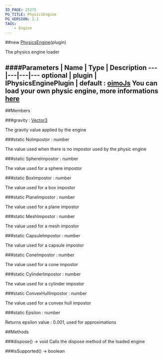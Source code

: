 ```yaml
---
ID_PAGE: 25275
PG_TITLE: PhysicsEngine
PG_VERSION: 2.1
TAGS:
    - Engine
---
```

##new [PhysicsEngine](/classes/PhysicsEngine)(plugin)




The physics engine loader






####Parameters
 | Name | Type | Description
---|---|---|---
optional | plugin | IPhysicsEnginePlugin | default : [oimoJs](http://lo-th.github.io/Oimo.js/) You can load your own physic engine, more informations [here](http://doc.babylonjs.com/tutorials/Adding_Your_Own_Physics_Engine_Plugin_to_Babylon.js)
---

##Members

###gravity : [Vector3](/classes/Vector3)





The gravity value applied by the engine




###static NoImpostor : number





The value used when there is no impostor used by the physic engine




###static SphereImpostor : number





The value used for a sphere impostor




###static BoxImpostor : number





The value used for a box impostor




###static PlaneImpostor : number





The value used for a plane impostor




###static MeshImpostor : number





The value used for a mesh impostor




###static CapsuleImpostor : number





The value used for a capsule impostor




###static ConeImpostor : number





The value used for a cone impostor




###static CylinderImpostor : number





The value used for a cylinder impostor




###static ConvexHullImpostor : number





The value used for a convex hull impostor




###static Epsilon : number





Returns epsilon value : 0.001, used for approximations















##Methods

###dispose() &rarr; void
Calls the dispose method of the loaded engine








###isSupported() &rarr; boolean

